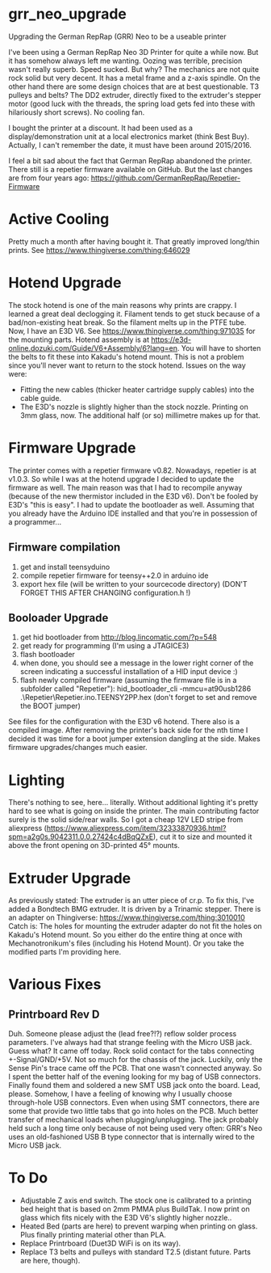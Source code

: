 # grr_neo_upgrade
Upgrading the German RepRap (GRR) Neo to be a useable printer

I've been using a German RepRap Neo 3D Printer for quite a while now.
But it has somehow always left me wanting. Oozing was terrible, precision wasn't really superb. Speed sucked. But why? The mechanics are not quite rock solid but very decent. It has a metal frame and a z-axis spindle. On the other hand there are some design choices that are at best questionable. T3 pulleys and belts? The DD2 extruder, directly fixed to the extruder's stepper motor (good luck with the threads, the spring load gets fed into these with hilariously short screws). No cooling fan. 

I bought the printer at a discount. It had been used as a display/demonstration unit at a local electronics market (think Best Buy). Actually, I can't remember the date, it must have been around 2015/2016. 

I feel a bit sad about the fact that German RepRap abandoned the printer. There still is a repetier firmware available on GitHub. But the last changes are from four years ago: https://github.com/GermanRepRap/Repetier-Firmware 

# Active Cooling
Pretty much a month after having bought it. That greatly improved long/thin prints.
See https://www.thingiverse.com/thing:646029

# Hotend Upgrade
The stock hotend is one of the main reasons why prints are crappy. I learned a great deal declogging it. Filament tends to get stuck because of a bad/non-existing heat break. So the filament melts up in the PTFE tube. Now, I have an E3D V6. 
See https://www.thingiverse.com/thing:971035 for the mounting parts.
Hotend assembly is at https://e3d-online.dozuki.com/Guide/V6+Assembly/6?lang=en.
You will have to shorten the belts to fit these into Kakadu's hotend mount. This is not a problem since you'll never want to return to the stock hotend.
Issues on the way were:
* Fitting the new cables (thicker heater cartridge supply cables) into the cable guide.
* The E3D's nozzle is slightly higher than the stock nozzle. Printing on 3mm glass, now. The additional half (or so) millimetre makes up for that.

# Firmware Upgrade
The printer comes with a repetier firmware v0.82. Nowadays, repetier is at v1.0.3. So while I was at the hotend upgrade I decided to update the firmware as well. The main reason was that I had to recompile anyway (because of the new thermistor included in the E3D v6).
Don't be fooled by E3D's "this is easy". I had to update the bootloader as well. Assuming that you already have the Arduino IDE installed and that you're in possession of a programmer...
## Firmware compilation
1) get and install teensyduino
2) compile repetier firmware for teensy++2.0 in arduino ide
3) export hex file (will be written to your sourcecode directory) (DON'T FORGET THIS AFTER CHANGING configuration.h !)
## Booloader Upgrade
1) get hid bootloader from http://blog.lincomatic.com/?p=548
2) get ready for programming (I'm using a JTAGICE3)
3) flash bootloader 
4) when done, you should see a message in the lower right corner of the screen indicating a successful installation of a HID input device :)
5) flash newly compiled firmware (assuming the firmware file is in a subfolder called "Repetier"): hid_bootloader_cli -mmcu=at90usb1286 .\Repetier\Repetier.ino.TEENSY2PP.hex (don't forget to set and remove the BOOT jumper)

See files for the configuration with the E3D v6 hotend. There also is a compiled image.
After removing the printer's back side for the nth time I decided it was time for a boot jumper extension dangling at the side. Makes firmware upgrades/changes much easier.

# Lighting
There's nothing to see, here... literally. Without additional lighting it's pretty hard to see what is going on inside the printer. The main contributing factor surely is the solid side/rear walls. So I got a cheap 12V LED stripe from aliexpress (https://www.aliexpress.com/item/32333870936.html?spm=a2g0s.9042311.0.0.27424c4dBqQZxE), cut it to size and mounted it above the front opening on 3D-printed 45° mounts. 

# Extruder Upgrade
As previously stated: The extruder is an utter piece of cr.p. To fix this, I've added a Bondtech BMG extruder. It is driven by a Trinamic stepper. There is an adapter on Thingiverse: https://www.thingiverse.com/thing:3010010
Catch is: The holes for mounting the extruder adapter do not fit the holes on Kakadu's Hotend mount. So you either do the entire thing at once with Mechanotronikum's files (including his Hotend Mount). Or you take the modified parts I'm providing here.

# Various Fixes
## Printrboard Rev D
Duh. Someone please adjust the (lead free?!?) reflow solder process parameters. I've always had that strange feeling with the Micro USB jack. Guess what? It came off today. Rock solid contact for the tabs connecting +-Signal/GND/+5V. Not so much for the chassis of the jack. Luckily, only the Sense Pin's trace came off the PCB. That one wasn't connected anyway. So I spent the better half of the evening looking for my bag of USB connectors. Finally found them and soldered a new SMT USB jack onto the board. Lead, please. Somehow, I have a feeling of knowing why I usually choose through-hole USB connectors. Even when using SMT connectors, there are some that provide two little tabs that go into holes on the PCB. Much better transfer of mechanical loads when plugging/unplugging. The jack probably held such a long time only because of not being used very often: GRR's Neo uses an old-fashioned USB B type connector that is internally wired to the Micro USB jack. 

# To Do
* Adjustable Z axis end switch. The stock one is calibrated to a printing bed height that is based on 2mm PMMA plus BuildTak. I now print on glass which fits nicely with the E3D V6's slightly higher nozzle..
* Heated Bed (parts are here) to prevent warping when printing on glass. Plus finally printing material other than PLA.
* Replace Printrboard (Duet3D WiFi is on its way).
* Replace T3 belts and pulleys with standard T2.5 (distant future. Parts are here, though).
